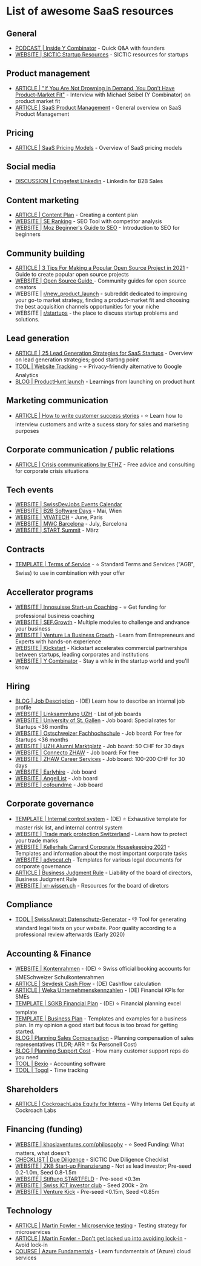 # List of awesome SaaS resources

## General
- [PODCAST | Inside Y Combinator](https://quest.app/t/8nzavsX7VY/inside-y-combinator) - Quick Q&A with founders
- [WEBSITE | SICTIC Startup Resources](https://www.sictic.ch/startup-resources/) - SICTIC resources for startups

## Product management
- [ARTICLE | "If You Are Not Drowning in Demand, You Don’t Have Product-Market Fit"](https://capitalandgrowth.org/michael-seibel/) - Interview with Michael Seibel (Y Combinator) on product market fit
- [ARTICLE | SaaS Product Management](https://www.smartkarrot.com/resources/blog/saas-product-management/) - General overview on SaaS Product Management

## Pricing
- [ARTICLE | SaaS Pricing Models](https://www.cobloom.com/blog/saas-pricing-models) - Overview of SaaS pricing models

## Social media
- [DISCUSSION | Cringefest Linkedin](https://www.reddit.com/r/startups/comments/n0hs2l/linkedin_is_a_cringefest_but_it_works_for_b2b/) - Linkedin for B2B Sales

## Content marketing
- [ARTICLE | Content Plan](https://www.chimpify.de/marketing/content-plan/) - Creating a content plan
- [WEBSITE | SE Ranking](seranking.com) - SEO Tool with competitor analysis
- [WEBSITE | Moz Beginner's Guide to SEO](https://moz.com/beginners-guide-to-seo) - Introduction to SEO for beginners

## Community building
- [ARTICLE | 3 Tips For Making a Popular Open Source Project in 2021](https://skerritt.blog/make-popular-open-source-projects/) - Guide to create popular open source projects
- [WEBSITE | Open Source Guide ](https://opensource.guide/) - Community guides for open source creators
- WEBSITE | [r/new_product_launch](https://www.reddit.com/r/new_product_launch/) - subreddit dedicated to improving your go-to market strategy, finding a product-market fit and choosing the best acquisition channels opportunities for your niche
- WEBSITE | [r/startups](https://www.reddit.com/r/startups/) - the place to discuss startup problems and solutions.

## Lead generation
- [ARTICLE | 25 Lead Generation Strategies for SaaS Startups](https://kevintpayne.com/lead-generation-strategies-saas-startups/) - Overview on lead generation strategies; good starting point
- [TOOL | Website Tracking](https://plausible.io/) - ⭐ Privacy-friendly alternative to Google Analytics
- [BLOG | ProductHunt launch](https://www.reddit.com/r/new_product_launch/comments/rii7o2/spent_a_good_amount_of_money_on_the_product_hunt/) - Learnings from launching on product hunt

## Marketing communication
- [ARTICLE | How to write customer success stories](https://coschedule.com/blog/customer-success-stories-template) - ⭐ Learn how to interview customers and write a sucess story for sales and marketing purposes

## Corporate communication / public relations
- [ARTICLE | Crisis communications by ETHZ](https://ethz.ch/services/en/service/communication/communications-consulting/crisis-communications.html) - Free advice and consulting for corporate crisis situations

## Tech events
- [WEBSITE | SwissDevJobs Events Calendar](https://swissdevjobs.ch/events)
- [WEBSITE | B2B Software Days](https://www.b2bsoftwaredays.com/) - Mai, Wien
- [WEBSITE | VIVATECH](https://vivatechnology.com/) - June, Paris
- [WEBSITE | MWC Barcelona](https://www.mwcbarcelona.com/) - July, Barcelona
- [WEBSITE | START Summit](https://www.startsummit.ch/) - März

## Contracts
- [TEMPLATE | Terms of Service](https://sik.swiss/service/dokumentation/#vertragsvorlagen) - ⭐ Standard Terms and Services ("AGB", Swiss) to use in combination with your offer

## Accellerator programs
- [WEBSITE | Innosuisse Start-up Coaching](https://www.innosuisse.ch/inno/en/home/start-and-grow-your-business/start-up-coaching.html) - ⭐ Get funding for professional business coaching
- [WEBSITE | SEF.Growth](https://sef-growth.ch/en/) - Multiple modules to challenge and andvance your business
- [WEBSITE | Venture La Business Growth](https://www.venturelab.swiss/Innosuisse-business-growth) - Learn from Entrepreneurs and Experts with hands-on experience
- [WEBSITE | Kickstart](https://www.kickstart-innovation.com/) - Kickstart accelerates commercial partnerships between startups, leading corporates and institutions
- [WEBSITE | Y Combinator](https://www.ycombinator.com/apply/) - Stay a while in the startup world and you'll know

## Hiring
- [BLOG | Job Description](https://blog.ioz.ch/die-neue-iso-reihe-rollenkonzept-und-akv/) - (DE) Learn how to describe an internal job profile
- [WEBSITE | Linksammlung UZH](https://www.careerservices.uzh.ch/de/ratgeber/literaturlinks/links.html) - List of job boards
- [WEBSITE | University of St. Gallen](https://hsgcareer.ch/de/fuer-unternehmen/stelleninserate/) - Job board: Special rates for Startups <36 months
- [WEBSITE | Ostschweizer Fachhochschule](https://www.ost.ch/de/die-ost/services/career-center/jobportal/neues-stellenangebot) - Job board: For free for Startups <36 months
- [WEBSITE | UZH Alumni Marktplatz](https://marktplatz.uzhalumni.ch/) - Job board: 50 CHF for 30 days
- [WEBSITE | Connecto ZHAW](https://www.conecto-zhaw.ch/informationen-zur-jobboerse/) - Job board: For free
- [WEBSITE | ZHAW Career Services](https://career.sml.zhaw.ch/de/fuer-unternehmen-public/) - Job board: 100-200 CHF for 30 days
- [WEBSITE | Earlyhire](http://earlyhire.ch/) - Job board
- [WEBSITE | AngelList](https://angel.co/) - Job board
- [WEBSITE | cofoundme](https://www.cofoundme.org/) - Job board

## Corporate governance
- [TEMPLATE | Internal control system](https://www.ar.ch/fileadmin/user_upload/Departement_Finanzen/Amt_fuer_Finanzen/HRM2/IKS/Kurs_09_Beilage_4_IKS.pdf) - (DE) ⭐ Exhaustive template for master risk list, and internal control system
- [WEBSITE | Trade mark protection Switzerland](https://www.ige.ch/de/uebersicht-geistiges-eigentum/die-schutzrechte-im-ueberblick/markenschutz.html) - Learn how to protect your trade marks
- [WEBSITE | Kellerhals Carrard Corporate Housekeeping 2021](https://www.kellerhals-carrard.ch/de/taetigkeitsbereiche/startup-desk/corporate-houskeeping-2021.php) - Templates and information about the most important corporate tasks
- [WEBSITE | advocat.ch](http://www.advocat.ch/de/know-how.html) - Templates for various legal documents for corporate governance
- [ARTICLE | Business Judgment Rule](https://www.vr-haftung.ch/exkurs-business-judgement-rule) - Liability of the board of directors, Business Judgment Rule
- [WEBSITE | vr-wissen.ch](http://vr-wissen.ch/) - Resources for the board of diretors

## Compliance
- [TOOL | SwissAnwalt Datenschutz-Generator](https://www.swissanwalt.ch/datenschutz-generator.aspx) - 👎 Tool for generating standard legal texts on your website. Poor quality according to a professional review afterwards (Early 2020)

## Accounting & Finance
- [WEBSITE | Kontenrahmen](https://veb.ch/publikationen/kontenrahmen_kmu/schulkontenrahmen/) - (DE) ⭐ Swiss official booking accounts for SMESchweizer Schulkontenrahmen
- [ARTICLE | Sevdesk Cash Flow](https://sevdesk.de/lexikon/cashflow/) - (DE) Cashflow calculation
- [ARTICLE | Weka Unternehmenskennzahlen](https://www.weka.ch/themen/finanzen-controlling/controlling/kennzahlen-und-kennzahlensysteme/article/unternehmenskennzahlen-die-7-wichtigsten-kennzahlen-fuer-kmu/) - (DE) Financial KPIs for SMEs
- [TEMPLATE | SGKB Financial Plan](https://www.sgkb.ch/download/online/Finanzplanungs-Excel-Vorlage_SGKB.xlsx) - (DE) ⭐ Financial planning excel template
- [TEMPLATE | Business Plan](https://www.kmu.admin.ch/kmu/en/home/concrete-know-how/setting-up-sme/starting-business/first-step/well-planned-start-up/business-plan/templates-examples.html) - Templates and examples for a business plan. In my opinion a good start but focus is too broad for getting started.
- [BLOG | Planning Sales Compensation](https://www.proposify.com/blog/compensate-saas-sales-reps) - Planning compensation of sales representatives (TLDR; ARR = 5x Personell Cost)
- [BLOG | Planning Support Cost](https://www.saleshacker.com/how-many-customer-support-reps-do-you-need/) - How many customer support reps do you need
- [TOOL | Bexio](https://www.bexio.com/) - Accounting software
- [TOOL | Toggl](https://toggl.com/) - Time tracking

## Shareholders
- [ARTICLE | CockroachLabs Equity for Interns](https://www.cockroachlabs.com/blog/equity-for-interns/) - Why Interns Get Equity at Cockroach Labs

## Financing (funding)
- [WEBSITE | khoslaventures.com/philosophy](https://www.khoslaventures.com/philosophy/seed-fund) - ⭐ Seed Funding: What matters, what doesn't
- [CHECKLIST | Due Diligence](https://docs.google.com/document/d/13VKzojeHreU6_OThlw8k4uJrXi4bjyKyqEXsPE3t_JU/edit#) - SICTIC Due Diligence Checklist
- [WEBSITE | ZKB Start-up Finanzierung](https://www.zkb.ch/de/un/fk/finanzierungen-immobilien/betriebsfinanzierung/finanzierung-start-ups) - Not as lead investor; Pre-seed 0.2-1.0m, Seed 0.8-1.5m
- [WEBSITE | Stiftung STARTFELD](https://www.sgkb.ch/de/geschaeftskunden/stiftung-startfeld) - Pre-seed <0.3m
- [WEBSITE | Swiss ICT investor club](https://www.sictic.ch/) - Seed 200k - 2m
- [WEBSITE | Venture Kick](https://www.venturekick.ch/innobooster) - Pre-seed <0.15m, Seed <0.85m

## Technology
- [ARTICLE | Martin Fowler - Microservice testing](https://martinfowler.com/articles/microservice-testing/) - Testing strategy for microservices
- [ARTICLE | Martin Fowler - Don't get locked up into avoiding lock-in](https://martinfowler.com/articles/oss-lockin.html) - Avoid lock-in
- [COURSE | Azure Fundamentals](https://docs.microsoft.com/en-us/learn/certifications/azure-fundamentals/) - Learn fundamentals of (Azure) cloud services
